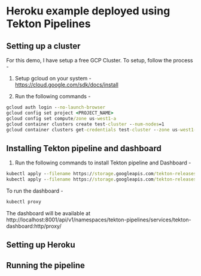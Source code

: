 # Heroku example deployed using Tekton Pipelines

## Setting up a cluster

For this demo, I have setup a free GCP Cluster. To setup, follow the process - 

1. Setup gcloud on your system - https://cloud.google.com/sdk/docs/install

2. Run the following commands - 

```cmd
gcloud auth login --no-launch-browser
gcloud config set project <PROJECT_NAME>
gcloud config set compute/zone us-west1-a
gcloud container clusters create test-cluster --num-nodes=1
gcloud container clusters get-credentials test-cluster --zone us-west1-a --project <PROJECT_NAME>
```

## Installing Tekton pipeline and dashboard

1. Run the following commands to install Tekton pipeline and Dashboard - 

```cmd
kubectl apply --filename https://storage.googleapis.com/tekton-releases/pipeline/latest/release.yaml
kubectl apply --filename https://storage.googleapis.com/tekton-releases/dashboard/latest/tekton-dashboard-release.yaml
```
To run the dashboard - 

```cmd
kubectl proxy
```

The dashboard will be available at http://localhost:8001/api/v1/namespaces/tekton-pipelines/services/tekton-dashboard:http/proxy/

## Setting up Heroku

## Running the pipeline
